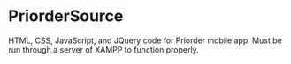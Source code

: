 # PriorderSource
HTML, CSS, JavaScript, and JQuery code for Priorder mobile app. Must be run through a server of XAMPP to function properly.
